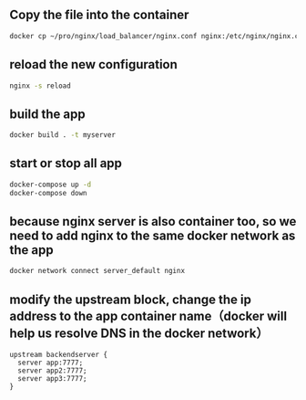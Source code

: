 ## Copy the file into the container
```bash
docker cp ~/pro/nginx/load_balancer/nginx.conf nginx:/etc/nginx/nginx.conf
```

## reload the new configuration
```bash
nginx -s reload
```

## build the app
```bash
docker build . -t myserver
```

## start or stop all app
```bash
docker-compose up -d
docker-compose down
```

## because nginx server is also container too, so we need to add nginx to the same docker network as the app
```bash
docker network connect server_default nginx
```
## modify the upstream block, change the ip address to the app container name（docker will help us resolve DNS in the docker network）
```
upstream backendserver {
  server app:7777;
  server app2:7777;
  server app3:7777;
}
```

